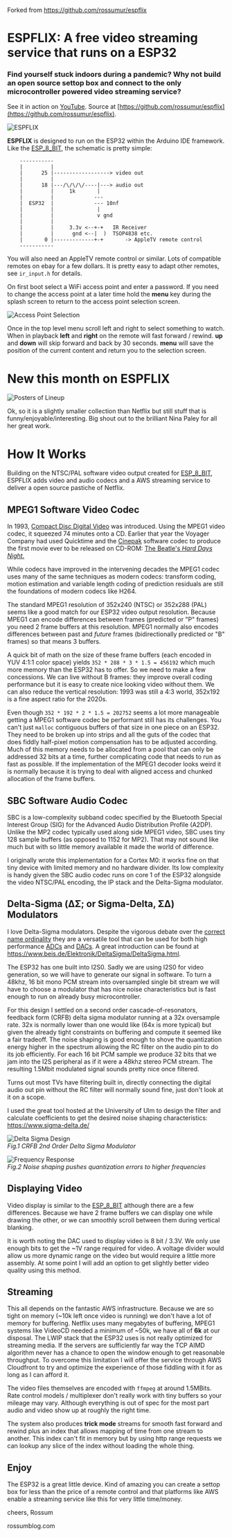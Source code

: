 Forked from https://github.com/rossumur/espflix

# ESPFLIX: A free video streaming service that runs on a ESP32

### Find yourself stuck indoors during a pandemic? Why not build an open source settop box and connect to the only microcontroller powered video streaming service?
See it in action on [YouTube](https://youtu.be/oPL8Pj6ATrg). Source at [https://github.com/rossumur/espflix](https://github.com/rossumur/espflix).

![ESPFLIX](img/espflix.jpg)

**ESPFLIX** is designed to run on the ESP32 within the Arduino IDE framework. Like the [ESP_8_BIT](https://rossumblog.com/2020/05/10/130/), the schematic is pretty simple:

```
    -----------
    |         |
    |      25 |------------------> video out
    |         |
    |      18 |---/\/\/\/----|---> audio out
    |         |     1k       |
    |         |             ---
    |  ESP32  |             --- 10nf
    |         |              |
    |         |              v gnd
    |         |
    |         |     3.3v <--+-+   IR Receiver
    |         |      gnd <--|  )  TSOP4838 etc.
    |       0 |-------------+-+       -> AppleTV remote control
    -----------

```

You will also need an AppleTV remote control or similar. Lots of compatible remotes on ebay for a few dollars. It is pretty easy to adapt other remotes, see ```ir_input.h``` for details.

On first boot select a WiFi access point and enter a password. If you need to change the access point at a later time hold the **menu** key during the splash screen to return to the access point selection screen.

![Access Point Selection](img/pass.jpg)

Once in the top level menu scroll left and right to select something to watch. When in playback **left** and **right** on the remote will fast forward / rewind. **up** and **down** will skip forward and back by 30 seconds. **menu** will save the position of the current content and return you to the selection screen.

# New this month on ESPFLIX
![Posters of Lineup](img/lineup.jpg)

Ok, so it is a slightly smaller collection than Netflix but still stuff that is funny/enjoyable/interesting. Big shout out to the brilliant Nina Paley for all her great work.


# How It Works
Building on the NTSC/PAL software video output created for [ESP_8_BIT](https://rossumblog.com/2020/05/10/130/), ESPFLIX adds video and audio codecs and a AWS streaming service to deliver a open source pastiche of Netflix.

## MPEG1 Software Video Codec
In 1993, [Compact Disc Digital Video](https://en.wikipedia.org/wiki/Video_CD) was introduced. Using the MPEG1 video codec, it squeezed 74 minutes onto a CD. Earlier that year the Voyager Company had used Quicktime and the [Cinepak](https://en.wikipedia.org/wiki/Cinepak) software codec to produce the first movie ever to be released on CD-ROM: [The Beatle's *Hard Days Night.*](https://www.nytimes.com/1993/04/13/science/personal-computers-at-last-a-movie-fits-on-a-cd-rom-disk.html)

While codecs have improved in the intervening decades the MPEG1 codec uses many of the same techniques as modern codecs: transform coding, motion estimation and variable length coding of prediction residuals are still the foundations of modern codecs like H264.

The standard MPEG1 resolution of 352x240 (NTSC) or 352x288 (PAL) seems like a good match for our ESP32 video output resolution. Because MPEG1 can encode differences between frames (predicted or "P" frames) you need 2 frame buffers at this resolution. MPEG1 normally also encodes differences between past and *future* frames (bidirectionally predicted or "B" frames) so that means 3 buffers.

A quick bit of math on the size of these frame buffers (each encoded in YUV 4:1:1 color space) yields ```352 * 288 * 3 * 1.5 = 456192``` which much more memory than the ESP32 has to offer. So we need to make a few concessions. We can live without B frames: they improve overall coding performance but it is easy to create nice looking video without them. We can also reduce the vertical resolution: 1993 was still a 4:3 world, 352x192 is a fine aspect ratio for the 2020s.

Even though ```352 * 192 * 2 * 1.5 = 202752``` seems a lot more manageable getting a MPEG1 software codec be performant still has its challenges. You can't just ```malloc``` contiguous buffers of that size in one piece on an ESP32. They need to be broken up into strips and all the guts of the codec that does fiddly half-pixel motion compensation has to be adjusted according. Much of this memory needs to be allocated from a pool that can only be addressed 32 bits at a time, further complicating code that needs to run as fast as possible. If the implementation of the MPEG1 decoder looks weird it is normally because it is trying to deal with aligned access and chunked allocation of the frame buffers.

## SBC Software Audio Codec
SBC is a low-complexity subband codec specified by the Bluetooth Special Interest Group (SIG) for the Advanced Audio Distribution Profile (A2DP). Unlike the MP2 codec typically used along side MPEG1 video, SBC uses tiny 128 sample buffers (as opposed to 1152 for MP2). That may not sound like much but with so little memory available it made the world of difference.

I originally wrote this implementation for a Cortex M0: it works fine on that tiny device with limited memory and no hardware divider. Its low complexity is handy given the SBC audio codec runs on core 1 of the ESP32 alongside the video NTSC/PAL encoding, the IP stack and the Delta-Sigma modulator.

## Delta-Sigma (ΔΣ; or Sigma-Delta, ΣΔ) Modulators
I love Delta-Sigma modulators. Despite the vigorous debate over the [correct name ordinality](https://www.laphamsquarterly.org/rivalry-feud/crack) they are a versatile tool that can be used for both high performance [ADCs](https://hackaday.com/2016/07/07/tearing-into-delta-sigma-adcs-part-1/) and [DACs](https://en.wikipedia.org/wiki/Direct_Stream_Digital). A great introduction can be found at https://www.beis.de/Elektronik/DeltaSigma/DeltaSigma.html.

The ESP32 has one built into I2S0. Sadly we are using I2S0 for video generation, so we will have to generate our signal in software. To turn a 48khz, 16 bit mono PCM stream into oversampled single bit stream we will have to choose a modulator that has nice noise characteristics but is fast enough to run on already busy microcontroller.

For this design I settled on a second order cascade-of-resonators, feedback form (CRFB) delta sigma modulator running at a 32x oversample rate. 32x is normally lower than one would like (64x is more typical) but given the already tight constraints on buffering and compute it seemed like a fair tradeoff. The noise shaping is good enough to shove the quantization energy higher in the spectrum allowing the RC filter on the audio pin to do its job efficiently. For each 16 bit PCM sample we produce 32 bits that we jam into the I2S peripheral as if it were a 48khz stereo PCM stream. The resulting 1.5Mbit modulated signal sounds pretty nice once filtered.

Turns out most TVs have filtering built in, directly connecting the digital audio out pin without the RC filter will normally sound fine, just don't look at it on a scope.

I used the great tool hosted at the University of Ulm to design the filter and calculate coefficients to get the desired noise shaping characteristics: https://www.sigma-delta.de/  

![Delta Sigma Design](img/ds.png)  
*Fig.1 CRFB 2nd Order Delta Sigma Modulator*

![Frequency Response](img/ds_simulation.png)  
*Fig.2 Noise shaping pushes quantization errors to higher frequencies*

## Displaying Video
Video display is similar to the [ESP_8_BIT](https://rossumblog.com/2020/05/10/130/) although there are a few differences. Because we have 2 frame buffers we can display one while drawing the other, or we can smoothly scroll between them during vertical blanking.

It is worth noting the DAC used to display video is 8 bit / 3.3V. We only use enough bits to get the ~1V range required for video. A voltage divider would allow us more dynamic range on the video but would require a little more assembly. At some point I will add an option to get slightly better video quality using this method.

## Streaming
This all depends on the fantastic AWS infrastructure. Because we are so tight on memory (~10k left once video is running) we don't have a lot of memory for buffering. Netflix uses many megabytes of buffering, MPEG1 systems like VideoCD needed a minimum of ~50k, we have all of **6k** at our disposal. The LWIP stack that the ESP32 uses is not really optimized for streaming media. If the servers are sufficiently far way the TCP AIMD algorithm never has a chance to open the window enough to get reasonable throughput. To overcome this limitation I will offer the service through AWS Cloudfront to try and optimize the experience of those fiddling with it for as long as I can afford it.

The video files themselves are encoded with ```ffmpeg``` at around 1.5MBits. Rate control models / multiplexer don't really work with tiny buffers so your mileage may vary. Although everything is out of spec for the most part audio and video show up at roughly the right time.

The system also produces **trick mode** streams for smooth fast forward and rewind plus an index that allows mapping of time from one stream to another. This index can't fit in memory but by using http range requests we can lookup any slice of the index without loading the whole thing.

## Enjoy

The ESP32 is a great little device. Kind of amazing you can create a settop box for less than the price of a remote control and that platforms like AWS enable a streaming service like this for very little time/money.

cheers,
Rossum

rossumblog.com
